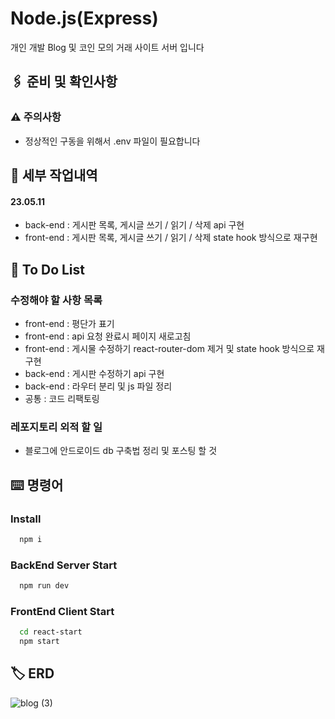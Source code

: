 # Node.js(Express)

개인 개발 Blog 및 코인 모의 거래 사이트 서버 입니다
## 🖇️ 준비 및 확인사항

### ⚠️ 주의사항
- 정상적인 구동을 위해서 .env 파일이 필요합니다

## 📄 세부 작업내역
#### 23.05.11
- back-end : 게시판 목록, 게시글 쓰기 / 읽기 / 삭제 api 구현
- front-end : 게시판 목록, 게시글 쓰기 / 읽기 / 삭제 state hook 방식으로 재구현

## 💬 To Do List

### 수정해야 할 사항 목록
- front-end : 평단가 표기
- front-end : api 요청 완료시 페이지 새로고침
- front-end : 게시물 수정하기 react-router-dom 제거 및 state hook 방식으로 재구현
- back-end : 게시판 수정하기 api 구현
- back-end : 라우터 분리 및 js 파일 정리
- 공통 : 코드 리팩토링

### 레포지토리 외적 할 일
- 블로그에 안드로이드 db 구축법 정리 및 포스팅 할 것

## ⌨️ 명령어

### Install

```bash
  npm i
```

### BackEnd Server Start

```bash
  npm run dev
```

### FrontEnd Client Start

```bash
  cd react-start
  npm start
```


## 🏷️ ERD
![blog (3)](https://user-images.githubusercontent.com/68260365/235066087-b1c64561-994c-48b9-8e6f-67cd60f4c24e.png)






